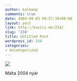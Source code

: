 ```yaml
---
author: kalmanp
comments: true
date: 2004-09-03 09:57:19+00:00
layout: post
link: http://kavics.me/234/
slug: '234'
title: Untitled Post
wordpress_id: 234
categories:
- Uncategorized
---
```


![](http://kavics.freeblog.hu/Files/piszkla.JPG)




Málta 2004 nyár
